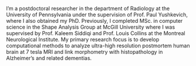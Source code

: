 I’m a postdoctoral researcher in the department of Radiology at the University of Pennsylvania under the supervision of Prof. Paul Yushkevich, where I also obtained my PhD. Previously, I completed MSc. in computer science in the Shape Analysis Group at McGill University where I was supervised by Prof. Kaleem Siddiqi and Prof. Louis Collins at the Montreal Neurological Institute. My primary research focus is to develop computational methods to analyze ultra-high resolution postmortem human brain at 7 tesla MRI and link morphometry with histopathology in Alzheimer’s and related dementias.
